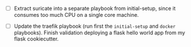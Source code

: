 - [ ] Extract suricate into a separate playbook from initial-setup, since it
  consumes too much CPU on a single core machine.

- [ ] Update the traefik playbook (run first the `initial-setup` and `docker`
  playbooks). Finish validation deploying a flask hello world app from my flask
cookiecutter.

